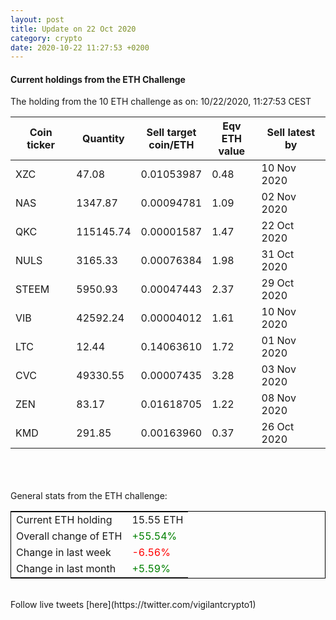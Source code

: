 ```yaml
---
layout: post
title: Update on 22 Oct 2020
category: crypto
date: 2020-10-22 11:27:53 +0200
---
```

<!-- Global site tag (gtag.js) - Google Analytics -->
<script async src="https://www.googletagmanager.com/gtag/js?id=UA-103831149-5"></script>
<script>
  window.dataLayer = window.dataLayer || [];
  function gtag(){dataLayer.push(arguments);}
  gtag('js', new Date());

  gtag('config', 'UA-103831149-5');
</script>


#### Current holdings from the ETH Challenge

The holding from the 10 ETH challenge as on: 10/22/2020, 11:27:53 CEST

|Coin ticker|Quantity|Sell target<br>coin/ETH|Eqv ETH<br>value|Sell latest by|
|-----------|--------|-----------|-----------|--------------|
XZC|47.08|  0.01053987|0.48|10 Nov 2020|
NAS|1347.87|  0.00094781|1.09|02 Nov 2020|
QKC|115145.74|  0.00001587|1.47|22 Oct 2020|
NULS|3165.33|  0.00076384|1.98|31 Oct 2020|
STEEM|5950.93|  0.00047443|2.37|29 Oct 2020|
VIB|42592.24|  0.00004012|1.61|10 Nov 2020|
LTC|12.44|  0.14063610|1.72|01 Nov 2020|
CVC|49330.55|  0.00007435|3.28|03 Nov 2020|
ZEN|83.17|  0.01618705|1.22|08 Nov 2020|
KMD|291.85|  0.00163960|0.37|26 Oct 2020|

<br>
<br>
<br>
General stats from the ETH challenge:

<table style="border:1px solid black;margin-left:auto;margin-right:auto;">
	<tbody>
	<tr>
		<td>Current ETH holding</td>
		<td>     15.55 ETH</td>
	</tr>
	<tr>
		<td>Overall change of ETH</td>
		<td><font color="green">+55.54%</font></td>
	</tr>
	<tr>
		<td>Change in last week</td>
		<td><font color="red">-6.56%</font></td>
	</tr>
	<tr>
		<td>Change in last month</td>
		<td><font color="green">+5.59%</font></td>
	</tr>
	</tbody>
</table>

<br>
Follow live tweets [here](https://twitter.com/vigilantcrypto1)
<br>
<br>